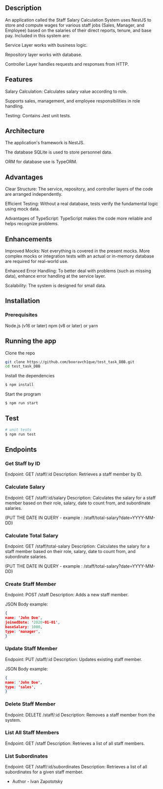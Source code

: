 ## Description

An application called the Staff Salary Calculation System uses NestJS to store and compute wages for various staff jobs (Sales, Manager, and Employee) based on the salaries of their direct reports, tenure, and base pay. Included in this system are:

Service Layer works with business logic.

Repository layer works with database.

Controller Layer handles requests and responses from HTTP.

## Features

Salary Calculation: Calculates salary value according to role.

Supports sales, management, and employee responsibilities in role handling.

Testing: Contains Jest unit tests.

## Architecture

The application's framework is NestJS.

The database SQLite is used to store personnel data.

ORM for database use is TypeORM.

## Advantages

Clear Structure: The service, repository, and controller layers of the code are arranged independently.

Efficient Testing: Without a real database, tests verify the fundamental logic using mock data.

Advantages of TypeScript: TypeScript makes the code more reliable and helps recognize problems.

## Enhancements

Improved Mocks: Not everything is covered in the present mocks. 
More complex mocks or integration tests with an actual or in-memory database are required for real-world use.

Enhanced Error Handling: To better deal with problems (such as missing data), enhance error handling at the service layer.

Scalability: The system is designed for small data.


## Installation

### Prerequisites

  Node.js (v16 or later)
  npm (v8 or later) or yarn
  
## Running the app
Clone the repo
```bash
git clone https://github.com/booravch1que/test_task_DBB.git
cd test_task_DBB
```

Install the dependencies

```bash
$ npm install
```

Start the program
```bash
$ npm run start
```

## Test

```bash
# unit tests
$ npm run test
```

## Endpoints
### Get Staff by ID

Endpoint: GET /staff/:id
Description: Retrieves a staff member by ID.

### Calculate Salary

Endpoint: GET /staff/:id/salary
Description: Calculates the salary for a staff member based on their role, salary, date to count from, and subordinate salaries.

(PUT THE DATE IN QUERY - example : /staff/total-salary?date=YYYY-MM-DD)


### Calculate Total Salary

Endpoint: GET /staff/total-salary
Description: Calculates the salary for a staff member based on their role, salary, date to count from, and subordinate salaries.

(PUT THE DATE IN QUERY - example : /staff/total-salary?date=YYYY-MM-DD)

### Create Staff Member

Endpoint: POST /staff
Description: Adds a new staff member.

JSON Body example:
```json
{
name: 'John Doe',
joinedDate: '2020-01-01',
baseSalary: 1000,
type: 'manager',
}
```


### Update Staff Member

Endpoint: PUT /staff/:id
Description: Updates existing staff member.

JSON Body example:
```json
{
name: 'John Doe',
type: 'sales',
}
```


### Delete Staff Member

Endpoint: DELETE /staff/:id
Description: Removes a staff member from the system.



### List All Staff Members

Endpoint: GET /staff
Description: Retrieves a list of all staff members.

### List Subordinates

Endpoint: GET /staff/:id/subordinates
Description: Retrieves a list of all subordinates for a given staff member.




- Author - Ivan Zapototsky

